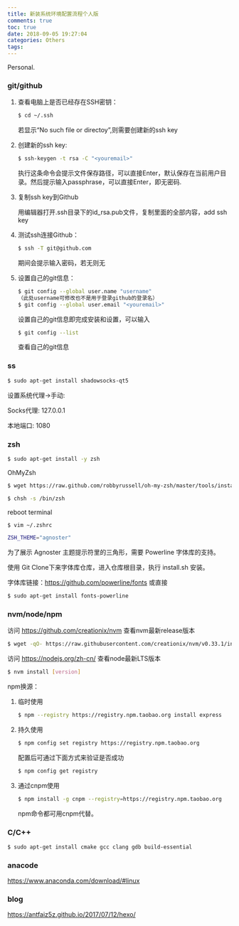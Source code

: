 ```yaml
---
title: 新装系统环境配置流程个人版
comments: true
toc: true
date: 2018-09-05 19:27:04
categories: Others
tags:
---
```


Personal.

<!--more-->

### git/github

1. 查看电脑上是否已经存在SSH密钥：

    ``` bash
    $ cd ~/.ssh
    ```

    若显示“No such file or directoy”,则需要创建新的ssh key

2. 创建新的ssh key:

    ``` bash
    $ ssh-keygen -t rsa -C "<youremail>"
    ```

    执行这条命令会提示文件保存路径，可以直接Enter，默认保存在当前用户目录。然后提示输入passphrase，可以直接Enter，即无密码.
 
3. 复制ssh key到Github

    用编辑器打开.ssh目录下的id_rsa.pub文件，复制里面的全部内容，add ssh key

4. 测试ssh连接Github：

    ``` bash
    $ ssh -T git@github.com
    ```

    期间会提示输入密码，若无则无

5. 设置自己的git信息：

    ``` bash   
    $ git config --global user.name "username" 
    （此处username可修改也不是用于登录github的登录名）
    $ git config --global user.email "<youremail>"
    ```

    设置自己的git信息即完成安装和设置，可以输入

    ``` bash
    $ git config --list
    ```

    查看自己的git信息

### ss

```sh
$ sudo apt-get install shadowsocks-qt5
```

设置系统代理->手动:

Socks代理: 127.0.0.1

本地端口: 1080

### zsh

```sh
$ sudo apt-get install -y zsh
```
OhMyZsh

```sh
$ wget https://raw.github.com/robbyrussell/oh-my-zsh/master/tools/install.sh -O - | sh
```

```sh
$ chsh -s /bin/zsh
```

reboot terminal

```sh
$ vim ~/.zshrc
```

```sh
ZSH_THEME="agnoster"
```

为了展示 Agnoster 主题提示符里的三角形，需要 Powerline 字体库的支持。

使用 Git Clone下来字体库仓库，进入仓库根目录，执行 install.sh 安装。

字体库链接：https://github.com/powerline/fonts 或直接

```sh
$ sudo apt-get install fonts-powerline
```

### nvm/node/npm

访问 https://github.com/creationix/nvm 查看nvm最新release版本

```sh
$ wget -qO- https://raw.githubusercontent.com/creationix/nvm/v0.33.1/install.sh | bash
```

访问 https://nodejs.org/zh-cn/ 查看node最新LTS版本

```sh
$ nvm install [version]
```

npm换源：

1. 临时使用
    
    ``` bash
    $ npm --registry https://registry.npm.taobao.org install express
    ```

2. 持久使用

    ``` bash
    $ npm config set registry https://registry.npm.taobao.org
    ```

    配置后可通过下面方式来验证是否成功 

    ``` bash
    $ npm config get registry
    ```

3. 通过cnpm使用

    ``` bash
    $ npm install -g cnpm --registry=https://registry.npm.taobao.org
    ```

    npm命令都可用cnpm代替。

### C/C++

```sh
$ sudo apt-get install cmake gcc clang gdb build-essential
```

### anacode

https://www.anaconda.com/download/#linux

### blog

https://antfaiz5z.github.io/2017/07/12/hexo/